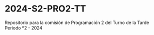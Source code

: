 # 2024-S2-PRO2-TT
Repositorio para la comisión de Programación 2 del Turno de la Tarde Periodo º2 - 2024
